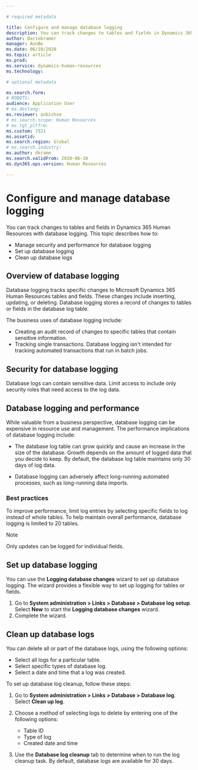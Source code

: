 ```yaml
---

# required metadata

title: Configure and manage database logging
description: You can track changes to tables and fields in Dynamics 365 Human Resources with database logging.
author: Darinkramer
manager: AnnBe
ms.date: 06/10/2020
ms.topic: article
ms.prod: 
ms.service: dynamics-human-resources
ms.technology: 

# optional metadata

ms.search.form: 
# ROBOTS: 
audience: Application User
# ms.devlang: 
ms.reviewer: anbichse
# ms.search.scope: Human Resources
# ms.tgt_pltfrm: 
ms.custom: 7521
ms.assetid: 
ms.search.region: Global
# ms.search.industry: 
ms.author: dkrame
ms.search.validFrom: 2020-06-10
ms.dyn365.ops.version: Human Resources

---
```


# Configure and manage database logging

You can track changes to tables and fields in Dynamics 365 Human Resources with database logging. This topic describes how to:

- Manage security and performance for database logging
- Set up database logging
- Clean up database logs

## Overview of database logging

Database logging tracks specific changes to Microsoft Dynamics 365 Human Resources tables and fields. These changes include inserting, updating, or deleting. Database logging stores a record of changes to tables or fields in the database log table.

The business uses of database logging include:

- Creating an audit record of changes to specific tables that contain sensitive information.
- Tracking single transactions. Database logging isn't intended for tracking automated transactions that run in batch jobs.

## Security for database logging

Database logs can contain sensitive data. Limit access to include only security roles that need access to the log data.

## Database logging and performance

While valuable from a business perspective, database logging can be expensive in resource use and management. The performance implications of database logging include:

- The database log table can grow quickly and cause an increase in the size of the database. Growth depends on the amount of logged data that you decide to keep. By default, the database log table maintains only 30 days of log data. 

- Database logging can adversely affect long-running automated processes, such as long-running data imports.

### Best practices

To improve performance, limit log entries by selecting specific fields to log instead of whole tables. To help maintain overall performance, database logging is limited to 20 tables.

> [!NOTE]
> Only updates can be logged for individual fields.

## Set up database logging

You can use the **Logging database changes** wizard to set up database logging. The wizard provides a flexible way to set up logging for tables or fields.

1. Go to **System administration > Links > Database > Database log setup**. Select **New** to start the **Logging database changes** wizard.
2. Complete the wizard.

## Clean up database logs

You can delete all or part of the database logs, using the following options:

- Select all logs for a particular table.
- Select specific types of database log.
- Select a date and time that a log was created.

To set up database log cleanup, follow these steps: 

1. Go to **System administration > Links > Database > Database log**. Select **Clean up log**.

2. Choose a method of selecting logs to delete by entering one of the following options:

   - Table ID
   - Type of log
   - Created date and time

3. Use the **Database log cleanup** tab to determine when to run the log cleanup task. By default, database logs are available for 30 days.
